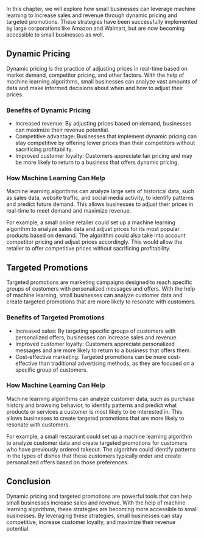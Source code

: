 
In this chapter, we will explore how small businesses can leverage machine learning to increase sales and revenue through dynamic pricing and targeted promotions. These strategies have been successfully implemented by large corporations like Amazon and Walmart, but are now becoming accessible to small businesses as well.

Dynamic Pricing
---------------

Dynamic pricing is the practice of adjusting prices in real-time based on market demand, competitor pricing, and other factors. With the help of machine learning algorithms, small businesses can analyze vast amounts of data and make informed decisions about when and how to adjust their prices.

### Benefits of Dynamic Pricing

* Increased revenue: By adjusting prices based on demand, businesses can maximize their revenue potential.
* Competitive advantage: Businesses that implement dynamic pricing can stay competitive by offering lower prices than their competitors without sacrificing profitability.
* Improved customer loyalty: Customers appreciate fair pricing and may be more likely to return to a business that offers dynamic pricing.

### How Machine Learning Can Help

Machine learning algorithms can analyze large sets of historical data, such as sales data, website traffic, and social media activity, to identify patterns and predict future demand. This allows businesses to adjust their prices in real-time to meet demand and maximize revenue.

For example, a small online retailer could set up a machine learning algorithm to analyze sales data and adjust prices for its most popular products based on demand. The algorithm could also take into account competitor pricing and adjust prices accordingly. This would allow the retailer to offer competitive prices without sacrificing profitability.

Targeted Promotions
-------------------

Targeted promotions are marketing campaigns designed to reach specific groups of customers with personalized messages and offers. With the help of machine learning, small businesses can analyze customer data and create targeted promotions that are more likely to resonate with customers.

### Benefits of Targeted Promotions

* Increased sales: By targeting specific groups of customers with personalized offers, businesses can increase sales and revenue.
* Improved customer loyalty: Customers appreciate personalized messages and are more likely to return to a business that offers them.
* Cost-effective marketing: Targeted promotions can be more cost-effective than traditional advertising methods, as they are focused on a specific group of customers.

### How Machine Learning Can Help

Machine learning algorithms can analyze customer data, such as purchase history and browsing behavior, to identify patterns and predict what products or services a customer is most likely to be interested in. This allows businesses to create targeted promotions that are more likely to resonate with customers.

For example, a small restaurant could set up a machine learning algorithm to analyze customer data and create targeted promotions for customers who have previously ordered takeout. The algorithm could identify patterns in the types of dishes that these customers typically order and create personalized offers based on those preferences.

Conclusion
----------

Dynamic pricing and targeted promotions are powerful tools that can help small businesses increase sales and revenue. With the help of machine learning algorithms, these strategies are becoming more accessible to small businesses. By leveraging these strategies, small businesses can stay competitive, increase customer loyalty, and maximize their revenue potential.
